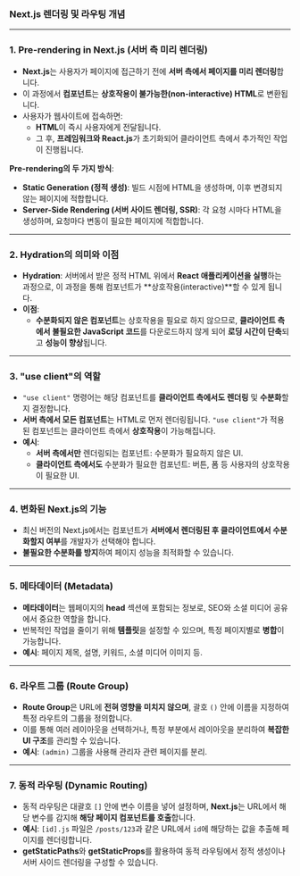 ### Next.js 렌더링 및 라우팅 개념

---

### 1. **Pre-rendering in Next.js (서버 측 미리 렌더링)**

- **Next.js**는 사용자가 페이지에 접근하기 전에 **서버 측에서 페이지를 미리 렌더링**합니다.
- 이 과정에서 **컴포넌트**는 **상호작용이 불가능한(non-interactive) HTML**로 변환됩니다.
- 사용자가 웹사이트에 접속하면:
  - **HTML**이 즉시 사용자에게 전달됩니다.
  - 그 후, **프레임워크와 React.js**가 초기화되어 클라이언트 측에서 추가적인 작업이 진행됩니다.

**Pre-rendering의 두 가지 방식**:

- **Static Generation (정적 생성)**: 빌드 시점에 HTML을 생성하며, 이후 변경되지 않는 페이지에 적합합니다.
- **Server-Side Rendering (서버 사이드 렌더링, SSR)**: 각 요청 시마다 HTML을 생성하며, 요청마다 변동이 필요한 페이지에 적합합니다.

---

### 2. **Hydration의 의미와 이점**

- **Hydration**: 서버에서 받은 정적 HTML 위에서 **React 애플리케이션을 실행**하는 과정으로, 이 과정을 통해 컴포넌트가 **상호작용(interactive)**할 수 있게 됩니다.
- **이점**:
  - **수분화되지 않은 컴포넌트**는 상호작용을 필요로 하지 않으므로, **클라이언트 측에서 불필요한 JavaScript 코드**를 다운로드하지 않게 되어 **로딩 시간이 단축**되고 **성능이 향상**됩니다.

---

### 3. **"use client"의 역할**

- `"use client"` 명령어는 해당 컴포넌트를 **클라이언트 측에서도 렌더링** 및 **수분화**할지 결정합니다.
- **서버 측에서 모든 컴포넌트**는 HTML로 먼저 렌더링됩니다. `"use client"`가 적용된 컴포넌트는 클라이언트 측에서 **상호작용**이 가능해집니다.
- **예시**:
  - **서버 측에서만** 렌더링되는 컴포넌트: 수분화가 필요하지 않은 UI.
  - **클라이언트 측에서도** 수분화가 필요한 컴포넌트: 버튼, 폼 등 사용자의 상호작용이 필요한 UI.

---

### 4. **변화된 Next.js의 기능**

- 최신 버전의 Next.js에서는 컴포넌트가 **서버에서 렌더링된 후 클라이언트에서 수분화할지 여부**를 개발자가 선택해야 합니다.
- **불필요한 수분화를 방지**하여 페이지 성능을 최적화할 수 있습니다.

---

### 5. **메타데이터 (Metadata)**

- **메타데이터**는 웹페이지의 **head** 섹션에 포함되는 정보로, SEO와 소셜 미디어 공유에서 중요한 역할을 합니다.
- 반복적인 작업을 줄이기 위해 **템플릿**을 설정할 수 있으며, 특정 페이지별로 **병합**이 가능합니다.
- **예시**: 페이지 제목, 설명, 키워드, 소셜 미디어 이미지 등.

---

### 6. **라우트 그룹 (Route Group)**

- **Route Group**은 URL에 **전혀 영향을 미치지 않으며**, 괄호 `()` 안에 이름을 지정하여 특정 라우트의 그룹을 정의합니다.
- 이를 통해 여러 레이아웃을 선택하거나, 특정 부분에서 레이아웃을 분리하여 **복잡한 UI 구조**를 관리할 수 있습니다.
- **예시**: `(admin)` 그룹을 사용해 관리자 관련 페이지를 분리.

---

### 7. **동적 라우팅 (Dynamic Routing)**

- 동적 라우팅은 대괄호 `[]` 안에 변수 이름을 넣어 설정하며, **Next.js**는 URL에서 해당 변수를 감지해 **해당 페이지 컴포넌트를 호출**합니다.
- **예시**: `[id].js` 파일은 `/posts/123`과 같은 URL에서 `id`에 해당하는 값을 추출해 페이지를 렌더링합니다.
- **getStaticPaths**와 **getStaticProps**를 활용하여 동적 라우팅에서 정적 생성이나 서버 사이드 렌더링을 구성할 수 있습니다.
